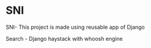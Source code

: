 # SNI

SNI- This project is made using reusable app of Django

Search - Django haystack with whoosh engine
